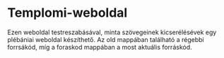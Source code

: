 # Templomi-weboldal
Ezen weboldal testreszabásával, minta szövegeinek kicserélésévek egy plébániai weboldal készíthető.
Az old mappában található a régebbi forrsákód, míg a foraskod mappában a most aktuális forráskód.